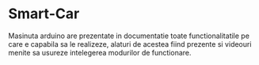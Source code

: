 # Smart-Car
Masinuta arduino are prezentate in documentatie toate functionalitatile pe care e capabila sa le realizeze, alaturi de acestea fiind prezente si videouri menite sa usureze intelegerea modurilor de functionare.
